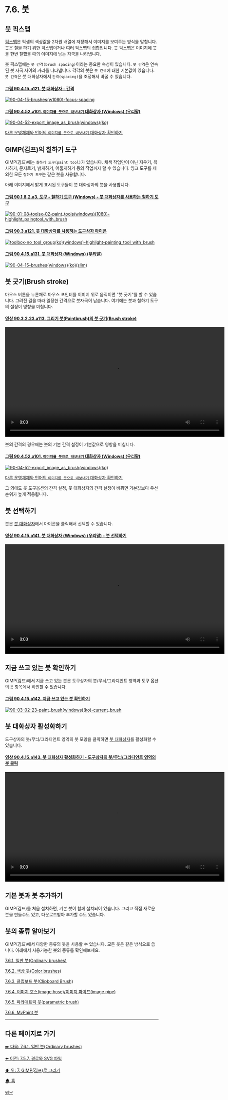 # 7.6. 붓

## 붓 픽스맵
[픽스맵](./19-glossaryx-pixmap.md)은 픽셀의 색상값을 2차원 배열에 저장해서 이미지를 보여주는 방식을 말합니다. 붓은 칠을 하기 위한 픽스맵이거나 여러 픽스맵의 집합입니다. 붓 픽스맵은 이미지에 붓을 한번 칠했을 때의 이미지에 남는 자국을 나타냅니다.

붓 픽스맵에는 `붓 간격(brush spacing)`이라는 중요한 속성이 있습니다. `붓 간격`은 연속된 붓 자국 사이의 거리를 나타냅니다. 각각의 붓은 `붓 간격`에 대한 기본값이 있습니다. `붓 간격`은 붓 대화상자에서 `간격(spacing)`을 조정해서 바꿀 수 있습니다.

#### [그림 90.4.15.a121. 붓 대화상자 - 간격](https://wonder13662.github.io/gimp/2.10.36_ko/90-04-15-brushes.html#%EA%B7%B8%EB%A6%BC-90415a121-%EB%B6%93-%EB%8C%80%ED%99%94%EC%83%81%EC%9E%90---%EA%B0%84%EA%B2%A9)
[![90-04-15-brushes(w1080)-focus-spacing](https://github.com/wonder13662/gimp/assets/15767104/0d9d484a-d99e-4ef6-a9d6-700c4dfe0808)](https://wonder13662.github.io/gimp/2.10.36_ko/90-04-15-brushes.html#%EA%B7%B8%EB%A6%BC-90415a121-%EB%B6%93-%EB%8C%80%ED%99%94%EC%83%81%EC%9E%90---%EA%B0%84%EA%B2%A9)

#### [그림 90.4.52.a101. `이미지를 붓으로 내보내기` 대화상자 (Windows) (우리말)](https://wonder13662.github.io/gimp/2.10.36_ko/90-04-52-export_image_as_brush.html#%EA%B7%B8%EB%A6%BC-90452a101-%EC%9D%B4%EB%AF%B8%EC%A7%80%EB%A5%BC-%EB%B6%93%EC%9C%BC%EB%A1%9C-%EB%82%B4%EB%B3%B4%EB%82%B4%EA%B8%B0-%EB%8C%80%ED%99%94%EC%83%81%EC%9E%90-windows-%EC%9A%B0%EB%A6%AC%EB%A7%90)
[![90-04-52-export_image_as_brush(windows)(ko)](https://github.com/wonder13662/gimp/assets/15767104/7f5a1766-b93a-438a-9092-0f99e5e169f6)](https://wonder13662.github.io/gimp/2.10.36_ko/90-04-52-export_image_as_brush.html#%EA%B7%B8%EB%A6%BC-90452a101-%EC%9D%B4%EB%AF%B8%EC%A7%80%EB%A5%BC-%EB%B6%93%EC%9C%BC%EB%A1%9C-%EB%82%B4%EB%B3%B4%EB%82%B4%EA%B8%B0-%EB%8C%80%ED%99%94%EC%83%81%EC%9E%90-windows-%EC%9A%B0%EB%A6%AC%EB%A7%90)

[다른 운영체제와 언어의 `이미지를 붓으로 내보내기` 대화상자 확인하기](./90-04-52-export_image_as_brush.md)

## GIMP(김프)의 칠하기 도구
GIMP(김프)에는 `칠하기 도구(paint tool)`가 있습니다. 채색 작업만이 아닌 지우기, 복사하기, 문지르기, 밝게하기, 어둡게하기 등의 작업까지 할 수 있습니다. 잉크 도구를 제외한 모든 `칠하기 도구`는 같은 붓을 사용합니다.

아래 이미지에서 밝게 표시된 도구들이 붓 대화상자의 붓을 사용합니다.

#### [그림 90.1.8.2.a3. 도구 - 칠하기 도구 (Windows) - 붓 대화상자를 사용하는 칠하기 도구](https://wonder13662.github.io/gimp/2.10.36_ko/90-01-08-toolsx-02-paint_tools.html#%EA%B7%B8%EB%A6%BC-90182a3-%EB%8F%84%EA%B5%AC---%EC%B9%A0%ED%95%98%EA%B8%B0-%EB%8F%84%EA%B5%AC-windows---%EB%B6%93-%EB%8C%80%ED%99%94%EC%83%81%EC%9E%90%EB%A5%BC-%EC%82%AC%EC%9A%A9%ED%95%98%EB%8A%94-%EC%B9%A0%ED%95%98%EA%B8%B0-%EB%8F%84%EA%B5%AC)
[![90-01-08-toolsx-02-paint_tools(windows)(1080)-highlight_paingtool_with_brush](https://github.com/wonder13662/gimp/assets/15767104/575ab6ad-1299-4594-b2d8-3dbeb9537763)](https://wonder13662.github.io/gimp/2.10.36_ko/90-01-08-toolsx-02-paint_tools.html#%EA%B7%B8%EB%A6%BC-90182a3-%EB%8F%84%EA%B5%AC---%EC%B9%A0%ED%95%98%EA%B8%B0-%EB%8F%84%EA%B5%AC-windows---%EB%B6%93-%EB%8C%80%ED%99%94%EC%83%81%EC%9E%90%EB%A5%BC-%EC%82%AC%EC%9A%A9%ED%95%98%EB%8A%94-%EC%B9%A0%ED%95%98%EA%B8%B0-%EB%8F%84%EA%B5%AC)

#### [그림 90.3.a121. 붓 대화상자를 사용하는 도구상자 아이콘](https://wonder13662.github.io/gimp/2.10.36_ko/90-03-00-toolbox.html#%EA%B7%B8%EB%A6%BC-903a121-%EB%B6%93-%EB%8C%80%ED%99%94%EC%83%81%EC%9E%90%EB%A5%BC-%EC%82%AC%EC%9A%A9%ED%95%98%EB%8A%94-%EB%8F%84%EA%B5%AC%EC%83%81%EC%9E%90-%EC%95%84%EC%9D%B4%EC%BD%98)
[![toolbox-no_tool_group(ko)(windows)-highlight-painting_tool_with_brush](https://github.com/wonder13662/gimp/assets/15767104/3d227356-1a44-4a9b-95be-7912d864e348)](https://wonder13662.github.io/gimp/2.10.36_ko/90-03-00-toolbox.html#%EA%B7%B8%EB%A6%BC-903a121-%EB%B6%93-%EB%8C%80%ED%99%94%EC%83%81%EC%9E%90%EB%A5%BC-%EC%82%AC%EC%9A%A9%ED%95%98%EB%8A%94-%EB%8F%84%EA%B5%AC%EC%83%81%EC%9E%90-%EC%95%84%EC%9D%B4%EC%BD%98)

#### [그림 90.4.15.a131. 붓 대화상자 (Windows) (우리말)](https://wonder13662.github.io/gimp/2.10.36_ko/90-04-15-brushes.html#%EA%B7%B8%EB%A6%BC-90415a131-%EB%B6%93-%EB%8C%80%ED%99%94%EC%83%81%EC%9E%90-windows-%EC%9A%B0%EB%A6%AC%EB%A7%90)
[![90-04-15-brushes(windows)(ko)(slim)](https://github.com/wonder13662/gimp/assets/15767104/1c2606df-09ba-415e-94cd-f00dae3bf670)](https://wonder13662.github.io/gimp/2.10.36_ko/90-04-15-brushes.html#%EA%B7%B8%EB%A6%BC-90415a131-%EB%B6%93-%EB%8C%80%ED%99%94%EC%83%81%EC%9E%90-windows-%EC%9A%B0%EB%A6%AC%EB%A7%90)

## 붓 긋기(Brush stroke)
마우스 버튼을 누른채로 마우스 포인터를 이미지 위로 움직이면 "붓 긋기"를 할 수 있습니다. 그려진 길을 따라 일정한 간격으로 붓자국이 남습니다. 여기에는 붓과 칠하기 도구의 설정이 영향을 미칩니다.

#### [영상 90.3.2.23.a113. 그리기 붓(Paintbrush)의 붓 긋기(Brush stroke)](https://wonder13662.github.io/gimp/2.10.36_ko/90-03-02-tool_iconx-23-paintbrush.html#%EC%98%81%EC%83%81-903223a113-%EA%B7%B8%EB%A6%AC%EA%B8%B0-%EB%B6%93paintbrush%EC%9D%98-%EB%B6%93-%EA%B8%8B%EA%B8%B0brush-stroke)
<video controls="controls" width="720" src="https://github.com/wonder13662/gimp/assets/15767104/f71f220a-c5e6-4262-afa0-f1dd7e1e2fde"></video>

붓의 간격의 경우에는 붓의 기본 간격 설정이 기본값으로 영향을 미칩니다.

#### [그림 90.4.52.a101. `이미지를 붓으로 내보내기` 대화상자 (Windows) (우리말)](https://wonder13662.github.io/gimp/2.10.36_ko/90-04-52-export_image_as_brush.html#%EA%B7%B8%EB%A6%BC-90452a101-%EC%9D%B4%EB%AF%B8%EC%A7%80%EB%A5%BC-%EB%B6%93%EC%9C%BC%EB%A1%9C-%EB%82%B4%EB%B3%B4%EB%82%B4%EA%B8%B0-%EB%8C%80%ED%99%94%EC%83%81%EC%9E%90-windows-%EC%9A%B0%EB%A6%AC%EB%A7%90)
[![90-04-52-export_image_as_brush(windows)(ko)](https://github.com/wonder13662/gimp/assets/15767104/7f5a1766-b93a-438a-9092-0f99e5e169f6)](https://wonder13662.github.io/gimp/2.10.36_ko/90-04-52-export_image_as_brush.html#%EA%B7%B8%EB%A6%BC-90452a101-%EC%9D%B4%EB%AF%B8%EC%A7%80%EB%A5%BC-%EB%B6%93%EC%9C%BC%EB%A1%9C-%EB%82%B4%EB%B3%B4%EB%82%B4%EA%B8%B0-%EB%8C%80%ED%99%94%EC%83%81%EC%9E%90-windows-%EC%9A%B0%EB%A6%AC%EB%A7%90)

[다른 운영체제와 언어의 `이미지를 붓으로 내보내기` 대화상자 확인하기](./90-04-52-export_image_as_brush.md)

그 외에도 붓 도구옵션의 간격 설정, 붓 대화상자의 간격 설정이 바뀌면 기본값보다 우선순위가 높게 적용됩니다.

## 붓 선택하기
붓은 [붓 대화상자](./15-03-02-brushes-dialog.md)에서 아이콘을 클릭해서 선택할 수 있습니다.

#### [영상 90.4.15.a141. 붓 대화상자 (Windows) (우리말) - 붓 선택하기](https://wonder13662.github.io/gimp/2.10.36_ko/90-04-15-brushes.html#%EC%98%81%EC%83%81-90415a141-%EB%B6%93-%EB%8C%80%ED%99%94%EC%83%81%EC%9E%90-windows-%EC%9A%B0%EB%A6%AC%EB%A7%90---%EB%B6%93-%EC%84%A0%ED%83%9D%ED%95%98%EA%B8%B0)
<video controls="controls" width="720" src="https://github.com/wonder13662/gimp/assets/15767104/93612d28-ed12-4590-bafe-f64469f081a3"></video>

## 지금 쓰고 있는 붓 확인하기
GIMP(김프)에서 지금 쓰고 있는 붓은 도구상자의 붓/무늬/그라디언트 영역과 도구 옵션의 `붓` 항목에서 확인할 수 있습니다. 

#### [그림 90.4.15.a142. 지금 쓰고 있는 붓 확인하기](https://wonder13662.github.io/gimp/2.10.36_ko/90-04-15-brushes.html#%EA%B7%B8%EB%A6%BC-90415a142-%EC%A7%80%EA%B8%88-%EC%93%B0%EA%B3%A0-%EC%9E%88%EB%8A%94-%EB%B6%93-%ED%99%95%EC%9D%B8%ED%95%98%EA%B8%B0)
[![90-03-02-23-paint_brush(windows)(ko)-current_brush](https://github.com/wonder13662/gimp/assets/15767104/d520907a-0666-465c-95d7-fc302fb7b947)](https://wonder13662.github.io/gimp/2.10.36_ko/90-04-15-brushes.html#%EA%B7%B8%EB%A6%BC-90415a142-%EC%A7%80%EA%B8%88-%EC%93%B0%EA%B3%A0-%EC%9E%88%EB%8A%94-%EB%B6%93-%ED%99%95%EC%9D%B8%ED%95%98%EA%B8%B0)

## 붓 대화상자 활성화하기
도구상자의 붓/무늬/그라디언트 영역의 붓 모양을 클릭하면 [붓 대화상자](./15-03-02-brushes-dialog.md)를 활성화할 수 있습니다.

#### [영상 90.4.15.a143. 붓 대화상자 활성화하기 - 도구상자의 붓/무늬/그라디언트 영역의 붓 클릭](https://wonder13662.github.io/gimp/2.10.36_ko/90-04-15-brushes.html#%EC%98%81%EC%83%81-90415a143-%EB%B6%93-%EB%8C%80%ED%99%94%EC%83%81%EC%9E%90-%ED%99%9C%EC%84%B1%ED%99%94%ED%95%98%EA%B8%B0---%EB%8F%84%EA%B5%AC%EC%83%81%EC%9E%90%EC%9D%98-%EB%B6%93%EB%AC%B4%EB%8A%AC%EA%B7%B8%EB%9D%BC%EB%94%94%EC%96%B8%ED%8A%B8-%EC%98%81%EC%97%AD%EC%9D%98-%EB%B6%93-%ED%81%B4%EB%A6%AD)
<video controls="controls" width="720" src="https://github.com/wonder13662/gimp/assets/15767104/16c8b4fc-f86f-4f08-aa58-fd37dd7fccc1"></video>

## 기본 붓과 붓 추가하기
GIMP(김프)를 처음 설치하면, 기본 붓이 함께 설치되어 있습니다. 그리고 직접 새로운 붓을 만들수도 있고, 다운로드받아 추가할 수도 있습니다.

## 붓의 종류 알아보기
GIMP(김프)에서 다양한 종류의 붓을 사용할 수 있습니다. 모든 붓은 같은 방식으로 씁니다. 아래에서 사용가능한 붓의 종류를 확인해보세요.

[7.6.1. 일반 붓(Ordinary brushes)](./07-06-brushesx-01-ordinary_brush.md)

[7.6.2. 색상 붓(Color brushes)](./07-06-brushesx-02-color_brush.md)

[7.6.3. 클립보드 붓(Clipboard Brush)](./07-06-brushesx-03-clipboard_brush.md)

[7.6.4. 이미지 호스(image hose)/이미지 파이프(image pipe)](./07-06-brushesx-04-gih_brush.md)

[7.6.5. 파라매트릭 붓(parametric brush)](./07-06-brushesx-05-paramatric_brush.md)

[7.6.6. MyPaint 붓](./07-06-brushesx-06-mypaint_brush.md)

***

## 다른 페이지로 가기
[➡️ 다음: 7.6.1. 일반 붓(Ordinary brushes)](./07-06-brushesx-01-ordinary_brush.md)

[⬅️ 이전: 7.5.7. 경로와 SVG 파일](./07-05-07-paths-and-svg-files.md)

[⬆️ 위: 7. GIMP(김프)로 그리기](./07-00-painting-with-gimp.md)

[🏠 홈](./00-home.md)

[원문](https://docs.gimp.org/2.10/ko/gimp-concepts-brushes.html)
